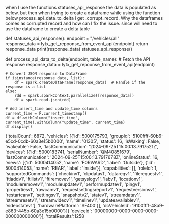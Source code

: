 when I use the functions statuses_api_response the data is populated as below. but then when trying to create a dataframe while using the function below process_api_data_to_delta i get _corrupt_record.
Why the dataframes comes as corrupted record and how can I fix the issue. since will need to use the dataframe to create a delta table

def statuses_api_response():
    endpoint = "/vehicles/all"   
    response_data = lytx_get_repoonse_from_event_api(endpoint)
    return response_data
    print(response_data)
statuses_api_response()


def process_api_data_to_delta(endpoint, table_name):
    # Fetch the API response
    response_data = lytx_get_repoonse_from_event_api(endpoint)
    
    # Convert JSON response to DataFrame
    if isinstance(response_data, list):
        df = spark.createDataFrame(response_data)  # Handle if the response is a list
    else:
        rdd = spark.sparkContext.parallelize([response_data])
        df = spark.read.json(rdd)
    
    # Add insert_time and update_time columns
    current_time = F.current_timestamp()
    df = df.withColumn("insert_time", current_time).withColumn("update_time", current_time)
    df.display()

    
{'totalCount': 6872,
 'vehicles': [{'id': 5000175793,
   'groupId': '5100ffff-60b6-e5cd-0cdb-60a3e15b0000',
   'name': '01305',
   'status': 16,
   'isWaking': False,
   'wakeable': False,
   'lastCommunication': '2024-09-25T15:00:13.7917521Z',
   'devices': [{'id': 5000183741,
     'serialNumber': 'QM40851679',
     'lastCommunication': '2024-09-25T15:00:13.7917678Z',
     'onlineStatus': 16,
     'views': [{'id': 5000414052, 'name': 'FORWARD', 'label': 'Outside'},
      {'id': 5000414053, 'name': 'REAR', 'label': 'Inside'}],
     'capabilities': [],
     'roleId': 1,
     'supportedCommands': ['checkinv1',
      'clipdatav1',
      'datareqv1',
      'filerequestv1',
      'ftladdv1',
      'ftllistv1',
      'ftlremovev1',
      'getsyslogv1',
      'labv1',
      'locationv1',
      'moduleremovev1',
      'moduleupdatev1',
      'performupdatev1',
      'pingv1',
      'propertiesv1',
      'rawcamv1',
      'requestsettingsreportv1',
      'requestversionsv1',
      'restartcanv1',
      'settingsv1',
      'snapshotv2',
      'statev1',
      'streamdatav1',
      'streamresetv1',
      'streamvideov1',
      'timelinev1',
      'updateavailablev1',
      'videostatev1'],
     'hardwarePlatform': 'SF400'}],
   'dcVehicleId': '9100ffff-48a9-e863-445b-60a3e15b0000'}]}
   'deviceId': '00000000-0000-0000-0000-000000000000'}],
   'totalResults':1258

